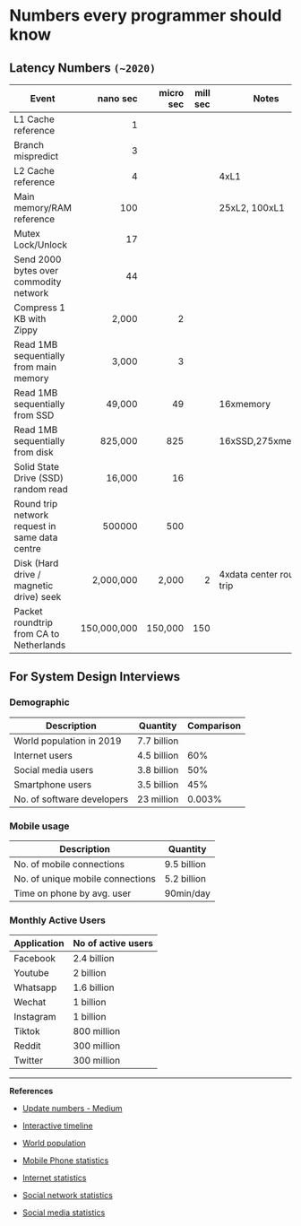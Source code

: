 # Numbers every programmer should know

## Latency Numbers `(~2020)`

| Event											| nano sec 	| micro sec | mill sec | Notes	|
| --------------------------------------------- |----------:| ---------:| ---------:|-------|
| L1 Cache reference      						| 1 		| 			| 	|				|
| Branch mispredict      						| 3 		| 			| 	|				|
| L2 Cache reference      						| 4 		| 			| 	| 4xL1			|
| Main memory/RAM reference						| 100 		| 			| 	| 25xL2, 100xL1	|
| Mutex Lock/Unlock      						| 17 		| 			| 	|				|
| Send 2000 bytes over commodity network		| 44 		| 			| 	|				|
| Compress 1 KB with Zippy						| 2,000		| 2			| 	|				|
| Read 1MB sequentially from main memory		| 3,000 	| 3			| 	|				|
| Read 1MB sequentially from SSD				| 49,000 	| 49		| 	| 16xmemory		|
| Read 1MB sequentially from disk				| 825,000 	| 825		| 	|16xSSD,275xmemory|
| Solid State Drive (SSD) random read			| 16,000 	| 16		| 	|				|
| Round trip network request in same data centre| 500000	| 500		| 	|				|
| Disk (Hard drive / magnetic drive) seek		| 2,000,000	| 2,000		|2 	|4xdata center round trip|
| Packet roundtrip from CA to Netherlands		| 150,000,000| 150,000	|150|				|



## For System Design Interviews

### Demographic
| Description				| Quantity		| Comparison 	|
| ------------------------- | ------------- | ----------|
| World population in 2019 	| 7.7 billion 	|			|
| Internet users			| 4.5 billion	| 60% 		|
| Social media users		| 3.8 billion	| 50% 		|
| Smartphone users			| 3.5 billion	| 45% 		|
| No. of software developers| 23 million	| 0.003% 	|

### Mobile usage
| Description				| Quantity		|
| ------------------------- | ------------- |
| No. of mobile connections | 9.5 billion 	|
| No. of unique mobile connections | 5.2 billion 	|
| Time on phone by avg. user | 90min/day |

### Monthly Active Users
| Application				| No of active users		|
| ------------------------- | ------------- |
| Facebook 					|2.4 billion |
| Youtube 					|2 billion |
| Whatsapp 					|1.6 billion |
| Wechat 					|1 billion |
| Instagram 				|1 billion |
| Tiktok 					|800 million | 
| Reddit 					|300 million |
| Twitter 					|300 million |

---

**References**

* [Update numbers - Medium](https://medium.com/@kousiknath/must-know-numbers-for-every-computer-engineer-6338a12c292c)
* [Interactive timeline ](https://colin-scott.github.io/personal_website/research/interactive_latency.html)

* [World population](https://www.worldometers.info/world-population/)
* [Mobile Phone statistics](https://www.bankmycell.com/blog/how-many-phones-are-in-the-world)
* [Internet statistics](https://www.statista.com/statistics/617136/digital-population-worldwide/)
* [Social network statistics](https://www.statista.com/statistics/272014/global-social-networks-ranked-by-number-of-users/)
* [Social media statistics](https://dustinstout.com/social-media-statistics/)